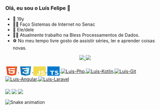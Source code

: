 ### Olá, eu sou o Luís Felipe 👋 
- 🥳 19y
- 👩‍💻 Faço Sistemas de Internet no Senac
- 👾 Ele/dele
- 🐱‍👤 Atualmente trabalho na Bless Processamentos de Dados.
- ⚽ No meu tempo livre gosto de assistir séries, ler e aprender coisas novas.

<div align="center">
  <a href="https://github.com/Sasuzin">
    <img height="180em" src="https://github-readme-stats.vercel.app/api?username=Sasuzin&show_icons=true&theme=tokyonight&include_all_commits=true&count_private=true"/>
  
  <img height="180em" src="https://github-readme-stats.vercel.app/api/top-langs/?username=Sasuzin&layout=compact&langs_count=7&theme=tokyonight"/>
</div>

<div style="display: inline_block"><br>
  <img align="center" alt="Luis-HTML" height="30" width="40" src="https://raw.githubusercontent.com/devicons/devicon/master/icons/html5/html5-original.svg">
  <img align="center" alt="Luis-CSS" height="30" width="40" src="https://raw.githubusercontent.com/devicons/devicon/master/icons/css3/css3-original.svg">
  <img align="center" alt="Luis-Js" height="30" width="40" src="https://raw.githubusercontent.com/devicons/devicon/master/icons/javascript/javascript-plain.svg">
  <img align="center" alt="Luis-Ts" height="30" width="40" src="https://raw.githubusercontent.com/devicons/devicon/master/icons/typescript/typescript-plain.svg">
  <img align="center" alt="Luis-Php" height="30" width="40" src="https://cdn.jsdelivr.net/gh/devicons/devicon/icons/php/php-original.svg">
  <img align="center" alt="Luis-Kotlin" height="30" width="40" src="https://cdn.jsdelivr.net/gh/devicons/devicon/icons/kotlin/kotlin-original.svg">
  <img align="center" alt="Luis-Git" height="30" width="40" src="https://cdn.jsdelivr.net/gh/devicons/devicon/icons/git/git-original.svg">
  <img align="center" alt="Luis-Angular" height="30" width="40" src="https://cdn.jsdelivr.net/gh/devicons/devicon/icons/angularjs/angularjs-original.svg">
  <img align="center" alt="Luis-Laravel" height="30" width="40" src="https://cdn.jsdelivr.net/gh/devicons/devicon/icons/laravel/laravel-plain.svg">
  
</div>

###

<div> 
 
  <a href="https://www.instagram.com/_luisgalvao/" target="_blank"><img src="https://img.shields.io/badge/-Instagram-%23E4405F?style=for-the-badge&logo=instagram&logoColor=white" target="_blank"></a>
  <a href = "mailto:lfelipepassos1@gmail.com"><img src="https://img.shields.io/badge/Gmail-D14836?style=for-the-badge&logo=gmail&logoColor=white"></a>
  <a href="https://www.linkedin.com/in/luis-felipe-galv%C3%A3o-torrado-1672a8235/" target="_blank"><img src="https://img.shields.io/badge/-LinkedIn-%230077B5?style=for-the-badge&logo=linkedin&logoColor=white" target="_blank"></a> 

![Snake animation](https://github.com/Sasuzin/Sasuzin/blob/output/github-contribution-grid-snake.svg)
</div>
